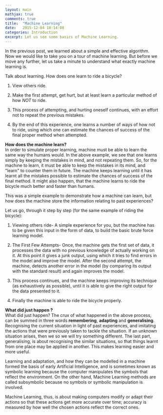```yaml
---
layout: main
mathjax: true
comments: true
title:  "Machine Learning"
date:   2015-12-04 18:14:08
categories: Introduction
excerpt: Let us see some basics of Machine Learning.
---
```


In the previous post, we learned about a simple and effective algorithm. Now we would like to take you on a tour of machine learning. But before we move any further, let us take a minute to understand what exactly machine learning is.

Talk about learning. How does one learn to ride a bicycle?

1. View others ride.

2. Make the first attempt, get hurt, but at least learn a particular method of how *NOT* to ride.  

3. This process of attempting, and hurting oneself continues, with an effort not to repeat the previous mistakes. 

4. By the end of this experience, one learns a number of ways of how not to ride, using which one can estimate the chances of success of the final proper method when attempted.

<strong>How does the machine learn?</strong><br>
In order to simulate proper learning, machine must be able to learn the same way the humans would. In the above example, we see that one learns simply by keeping the mistakes in mind, and not repeating them. So, for the machine to learn, it must be able to keep the mistakes in its mind, and "learn" to counter them in future. The machine keeps learning until it has learnt all the mistakes possible to estimate the chances of success of the final method. It might also happen, that the machine learns to ride the bicycle much better and faster than humans.

This was a simple example to demonstrate how a machine can learn, but how does the machine store the information relating to past experiences?

Let us go, through it step by step (for the same example of riding the bicycle):

1. Viewing others ride- A simple experience for you, but the machine has to be given this input in the form of data, to build the basic brute force learning model.

2. The First Few Attempts- Once, the machine gets the first set of data, it processes the data with no previous knowledge of actually working on it. At this point it gives a junk output, using which it tries to find errors in the model and improve the model. After the second attempt, the machine, detects another error in the model (by comparing its output with the standard result) and again improves the model.

3. This process continues, and the machine keeps improving its technique (as exhaustively as possible), until it is able to give the right output for the data presented to it.

4. Finally the machine is able to ride the bicycle properly.

<strong>What did just happen ?</strong><br>
What did just happen?
The crux of what happened in the above process, can be summed in three words <strong>remembering</strong>, <strong>adapting</strong> and <strong>generalising</strong>. Recognising the current situation in light of past experiences, and imitating the actions that were previously taken to tackle the situation. If an unknown situation arises, then we so we will try something different. The last part, generalising, is about recognising the similar situations, so that things learnt from one place may be applied in another. This makes learning easier and more useful.

Learning and adaptation, and how they can be modelled in a machine formed the basis of early Artificial Intelligence, and is sometimes known as symbolic learning because the computer manipulates the symbols that reflect the environment. On the other hand, Machine Learning methods are called subsymbolic because no symbols or symbolic manipulation is involved.

Machine Learning, thus, is about making computers modify or adapt their actions so that these actions get more accurate over time; accuracy is measured by how well the chosen actions reflect the correct ones.

